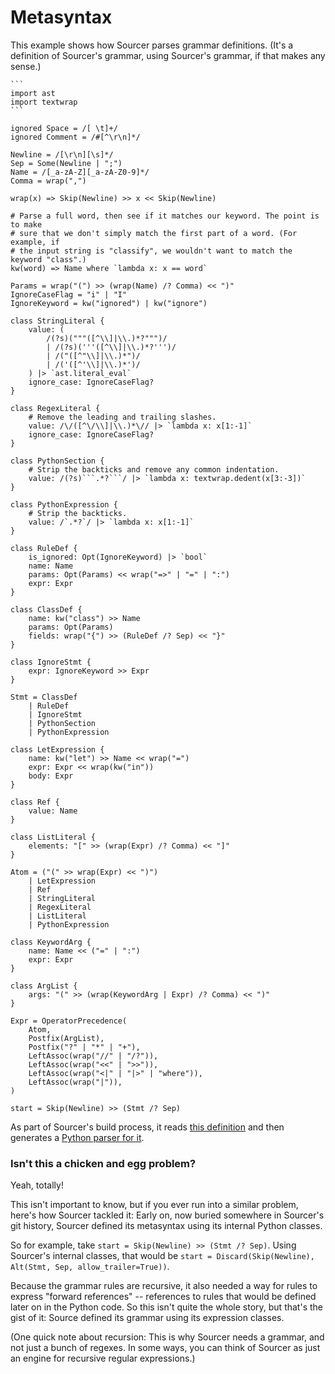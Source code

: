 # Metasyntax

This example shows how Sourcer parses grammar definitions. (It's a definition of
Sourcer's grammar, using Sourcer's grammar, if that makes any sense.)

~~~
```
import ast
import textwrap
```

ignored Space = /[ \t]+/
ignored Comment = /#[^\r\n]*/

Newline = /[\r\n][\s]*/
Sep = Some(Newline | ";")
Name = /[_a-zA-Z][_a-zA-Z0-9]*/
Comma = wrap(",")

wrap(x) => Skip(Newline) >> x << Skip(Newline)

# Parse a full word, then see if it matches our keyword. The point is to make
# sure that we don't simply match the first part of a word. (For example, if
# the input string is "classify", we wouldn't want to match the keyword "class".)
kw(word) => Name where `lambda x: x == word`

Params = wrap("(") >> (wrap(Name) /? Comma) << ")"
IgnoreCaseFlag = "i" | "I"
IgnoreKeyword = kw("ignored") | kw("ignore")

class StringLiteral {
    value: (
        /(?s)("""([^\\]|\\.)*?""")/
        | /(?s)('''([^\\]|\\.)*?''')/
        | /("([^"\\]|\\.)*")/
        | /('([^'\\]|\\.)*')/
    ) |> `ast.literal_eval`
    ignore_case: IgnoreCaseFlag?
}

class RegexLiteral {
    # Remove the leading and trailing slashes.
    value: /\/([^\/\\]|\\.)*\// |> `lambda x: x[1:-1]`
    ignore_case: IgnoreCaseFlag?
}

class PythonSection {
    # Strip the backticks and remove any common indentation.
    value: /(?s)```.*?```/ |> `lambda x: textwrap.dedent(x[3:-3])`
}

class PythonExpression {
    # Strip the backticks.
    value: /`.*?`/ |> `lambda x: x[1:-1]`
}

class RuleDef {
    is_ignored: Opt(IgnoreKeyword) |> `bool`
    name: Name
    params: Opt(Params) << wrap("=>" | "=" | ":")
    expr: Expr
}

class ClassDef {
    name: kw("class") >> Name
    params: Opt(Params)
    fields: wrap("{") >> (RuleDef /? Sep) << "}"
}

class IgnoreStmt {
    expr: IgnoreKeyword >> Expr
}

Stmt = ClassDef
    | RuleDef
    | IgnoreStmt
    | PythonSection
    | PythonExpression

class LetExpression {
    name: kw("let") >> Name << wrap("=")
    expr: Expr << wrap(kw("in"))
    body: Expr
}

class Ref {
    value: Name
}

class ListLiteral {
    elements: "[" >> (wrap(Expr) /? Comma) << "]"
}

Atom = ("(" >> wrap(Expr) << ")")
    | LetExpression
    | Ref
    | StringLiteral
    | RegexLiteral
    | ListLiteral
    | PythonExpression

class KeywordArg {
    name: Name << ("=" | ":")
    expr: Expr
}

class ArgList {
    args: "(" >> (wrap(KeywordArg | Expr) /? Comma) << ")"
}

Expr = OperatorPrecedence(
    Atom,
    Postfix(ArgList),
    Postfix("?" | "*" | "+"),
    LeftAssoc(wrap("//" | "/?")),
    LeftAssoc(wrap("<<" | ">>")),
    LeftAssoc(wrap("<|" | "|>" | "where")),
    LeftAssoc(wrap("|")),
)

start = Skip(Newline) >> (Stmt /? Sep)
~~~

As part of Sourcer's build process, it reads
[this definition](https://github.com/jvs/sourcer/blob/master/metasyntax.txt)
and then generates a
[Python parser for it](https://github.com/jvs/sourcer/blob/master/sourcer/meta.py).


### Isn't this a chicken and egg problem?

Yeah, totally!

This isn't important to know, but if you ever run into a similar problem, here's
how Sourcer tackled it: Early on, now buried somewhere in Sourcer's git history,
Sourcer defined its metasyntax using its internal Python classes.

So for example, take `start = Skip(Newline) >> (Stmt /? Sep)`. Using Sourcer's
internal classes, that would be
`start = Discard(Skip(Newline), Alt(Stmt, Sep, allow_trailer=True))`.

Because the grammar rules are recursive, it also needed a way for rules to
express "forward references" -- references to rules that would be defined later
on in the Python code. So this isn't quite the whole story, but that's
the gist of it: Source defined its grammar using its expression classes.

(One quick note about recursion: This is why Sourcer needs a grammar, and not
just a bunch of regexes. In some ways, you can think of Sourcer as just an engine
for recursive regular expressions.)

